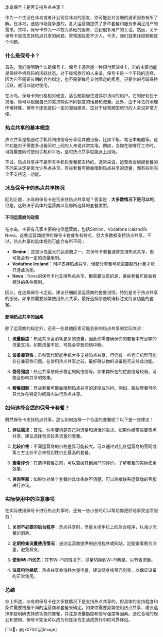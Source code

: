 冰岛保号卡是否支持热点共享？

作为一个生活在冰岛或者计划前往冰岛的朋友，你可能会对当地的通讯服务有所了解。在冰岛，通信市场竞争激烈，各大运营商提供了多种套餐和服务来满足用户的需求。其中，保号卡作为一种较为基础的服务，受到很多用户的关注。然而，关于保号卡是否支持热点共享的问题，常常困扰着不少人。今天，我们就来详细聊聊这个问题。

### 什么是保号卡？

首先，我们得明确什么是保号卡。保号卡通常是一种预付费SIM卡，它的主要功能是保持手机号码的活跃状态。对于经常旅行的人来说，保号卡是一个不错的选择，因为它不需要长期的合约绑定，也不需要每月支付固定的费用。只要你的号码保持活跃，就可以随时使用。

在冰岛，保号卡的价格相对便宜，适合短期居住或偶尔访问的用户。它的好处在于灵活，你可以根据自己的需求购买不同额度的话费和流量。此外，由于冰岛的地理环境特殊，保号卡还能提供一定的漫游服务，这对于经常跨国旅行的人来说非常方便。

### 热点共享的基本概念

热点共享是指通过手机将网络信号分享给其他设备，比如平板、笔记本电脑等。这种功能对于需要多设备同时上网的人来说非常实用。例如，当你在咖啡厅工作时，可能需要同时使用手机和平板，这时热点共享就能派上用场。

不过，热点共享并不是所有手机和套餐都支持的。通常来说，运营商会根据套餐的不同来决定是否允许热点共享。有些套餐可能会限制热点共享的流量，而有些则完全不支持这一功能。

### 冰岛保号卡的热点共享情况

回到正题，冰岛的保号卡是否支持热点共享呢？答案是：**大多数情况下是可以的**。但是，这取决于具体的运营商以及你所选择的套餐类型。

#### 不同运营商的政策

在冰岛，主要有几家主要的电信运营商，包括Siminn、Vodafone Iceland和Nova。这些运营商提供的保号卡套餐各有特点，但大多数都支持热点共享。不过，热点共享的具体规则可能会有所不同：

- **Siminn**：这是冰岛最大的运营商之一，其保号卡套餐通常支持热点共享，但可能会有一定的流量限制。
- **Vodafone Iceland**：同样支持热点共享，但部分套餐可能需要额外付费才能开通此功能。
- **Nova**：Nova的保号卡也支持热点共享，但需要注意的是，某些套餐可能会有额外的条件限制。

因此，在选择保号卡之前，建议仔细阅读运营商的套餐说明，特别是关于热点共享的部分。如果你需要频繁使用热点共享，最好选择那些明确标注支持该功能的套餐。

#### 影响热点共享的因素

除了运营商的规定外，还有一些其他因素可能会影响热点共享的实际体验：

1. **流量额度**：热点共享会消耗更多的流量，因此你需要确保你的套餐中有足够的流量支持。如果流量不足，可能会导致网络中断。
   
2. **设备兼容性**：虽然现代智能手机大多支持热点共享，但仍有一些老旧机型可能存在兼容性问题。在使用热点共享之前，最好确认你的设备是否支持此功能。

3. **信号强度**：热点共享依赖于稳定的网络信号。如果你所在的位置信号较弱，可能会影响共享的效果。

4. **套餐限制**：有些套餐可能会限制热点共享的速度或时间。例如，某些套餐可能只允许在特定时间段内进行热点共享。

### 如何选择合适的保号卡套餐？

既然保号卡支持热点共享，那么如何选择一个合适的套餐呢？以下是一些建议：

1. **评估需求**：首先，你需要清楚自己对流量和通话的需求。如果你经常需要热点共享，建议选择包含较多流量的套餐。

2. **比较价格**：不同运营商的价格差异可能较大。可以通过对比各运营商的官网或第三方比价平台来找到性价比最高的套餐。

3. **查看评价**：在选择套餐之前，可以查阅其他用户的评价，了解套餐的实际使用效果。

4. **咨询客服**：如果你对某个套餐的具体条款不清楚，可以直接联系运营商的客服进行咨询。

### 实际使用中的注意事项

在实际使用保号卡进行热点共享时，还有一些小技巧可以帮助你更好地享受这项服务：

1. **关闭不必要的后台程序**：热点共享时，尽量关闭手机上的后台程序，以减少流量的消耗。

2. **定期检查流量使用情况**：通过运营商提供的应用程序或网站，定期查看剩余流量，避免超支。

3. **使用Wi-Fi优先**：在有Wi-Fi的情况下，尽量切换到Wi-Fi网络，以节省流量。

4. **注意电池续航**：热点共享会消耗大量电量，建议随身携带充电宝，以保证设备的正常使用。

### 总结

综上所述，冰岛的保号卡在大多数情况下是支持热点共享的，但具体的支持程度和条件需要根据不同的运营商和套餐来确定。如果你需要频繁使用热点共享，建议选择那些明确支持该功能的套餐，并注意流量额度和信号强度等因素。通过合理的规划和使用，保号卡完全可以成为你在冰岛生活或旅行中的可靠伴侣。

[TG💪+ @jx0703 ![Image](https://github.com/user-attachments/assets/dbca1d08-cadb-493c-b0ec-ad6f7a83f270)]